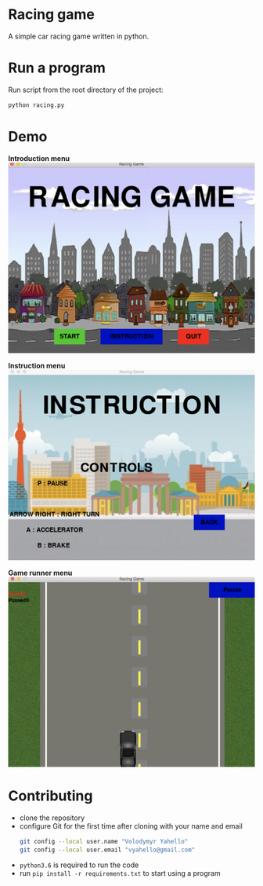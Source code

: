 # Racing game
A simple car racing game written in python.

# Run a program
Run script from the root directory of the project:
```bash
python racing.py
```

# Demo
**Introduction menu**
![Screenshot](demo/intro.png)

**Instruction menu**
![Screenshot](demo/instruction.png)

**Game runner menu**
![Screenshot](demo/game.png)

# Contributing

- clone the repository
- configure Git for the first time after cloning with your name and email
  ```bash
  git config --local user.name "Volodymyr Yahello"
  git config --local user.email "vyahello@gmail.com"
  ```
- `python3.6` is required to run the code
- run `pip install -r requirements.txt` to start using a program
